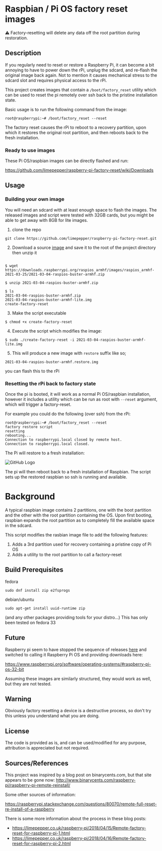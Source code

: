 # Raspbian / Pi OS factory reset images

:warning: Factory-resetting will delete any data off the root partition during
restoration.

## Description

If you regularly need to reset or restore a Raspberry Pi, it can become a bit
annoying to have to power down the rPi, unplug the sdcard, and re-flash the
original image back again. Not to mention it causes mechanical stress to the 
sdcard slot and requires physical access to the rPi.

This project creates images that contain a `/boot/factory_reset` utility which 
can be used to reset the pi remotely over ssh back to the pristine installation 
state.

Basic usage is to run the following command from the image:

    root@raspberrypi:~# /boot/factory_reset --reset

The factory reset causes the rPi to reboot to a recovery partition, upon which
it restores the original root partition, and then reboots back to the fresh
installation.

### Ready to use images

These Pi OS/raspbian images can be directly flashed and run:

https://github.com/limepepper/raspberry-pi-factory-reset/wiki/Downloads


## Usage





### Building your own image

You will need an sdcard with at least enough space to flash the images. The
released images and script were tested with 32GB cards, but you might be able to
get away with 8GB for lite images.

1. clone the repo

```
git clone https://github.com/limepepper/raspberry-pi-factory-reset.git
```

2. Download a source [image](https://downloads.raspberrypi.org/raspios_lite_armhf/images/)
and save it to the root of the project directory then unzip it
```

$ wget https://downloads.raspberrypi.org/raspios_armhf/images/raspios_armhf-2021-03-25/2021-03-04-raspios-buster-armhf.zip

$ unzip 2021-03-04-raspios-buster-armhf.zip

$ ls
2021-03-04-raspios-buster-armhf.zip
2021-03-04-raspios-buster-armhf-lite.img
create-factory-reset
```

3. Make the script executable

```
$ chmod +x create-factory-reset
```

4. Execute the script which modifies the image:

```
$ sudo ./create-factory-reset -i 2021-03-04-raspios-buster-armhf-lite.img
```

5. This will produce a new image with  `restore` suffix like so;

```
2021-03-04-raspios-buster-armhf.restore.img
```
you can flash this to the rPi

### Resetting the rPi back to factory state

Once the pi is booted, it will work as a normal Pi OS/raspbian installation,
however it includes a utility which can be run as root with `--reset` argument,
which will trigger a factory-reset.

For example you could do the following (over ssh) from the rPi:

    root@raspberrypi:~# /boot/factory_reset --reset
    factory restore script
    resetting
    rebooting...
    Connection to raspberrypi.local closed by remote host.
    Connection to raspberrypi.local closed.

The Pi will restore to a fresh installation:

![GitHub Logo](/assets/images/raspi-restore-screenshot_300px.png)

The pi will then reboot back to a fresh installation of Raspbian. The script
sets up the restored raspbian so ssh is running and available.


# Background

A typical raspbian image contains 2 partitions, one with the boot partition
and the other with the root partition containing the OS. Upon first booting,
raspbian expands the root partition as to completely fill the available space
in the sdcard.

This script modifies the rasbian image file to add the following features:

1. Adds a 3rd partition used for recovery containing a pristine copy of Pi OS
2. Adds a utility to the root partition to call a factory-reset

Build Prerequisites
-------

fedora

    sudo dnf install zip e2fsprogs

debian/ubuntu

    sudo apt-get install uuid-runtime zip

(and any other packages providing tools for your distro...) This has only been
tested on fedora 33





Future
-----

Raspberry pi seem to have stopped the sequence of releases [here](https://downloads.raspberrypi.org/raspbian/images/) and switched to calling it Raspberry Pi OS and providing downloads
here:

https://www.raspberrypi.org/software/operating-systems/#raspberry-pi-os-32-bit

Assuming these images are similarly structured, they would work as well, but they
are not tested.



Warning
-------

Obviously factory resetting a device is a destructive process, so don't try this
unless you understand what you are doing.

License
-------

The code is provided as is, and can be used/modified for any purpose, attribution
is appreciated but not required.

Sources/References
----

This project was inspired by a blog post on binarycents.com, but that site appears
to be gone now:
http://www.binarycents.com/raspberry-pi/raspberry-pi-remote-reinstall/


Some other sources of information:

https://raspberrypi.stackexchange.com/questions/80070/remote-full-reset-re-install-of-a-raspberry

There is some more information about the process in these blog posts:

* https://limepepper.co.uk/raspberry-pi/2018/04/15/Remote-factory-reset-for-raspberry-pi-1.html
* https://limepepper.co.uk/raspberry-pi/2018/04/16/Remote-factory-reset-for-raspberry-pi-2.html

